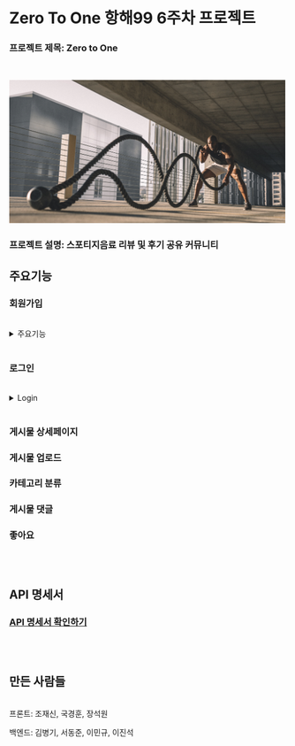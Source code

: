 # Zero To One 항해99 6주차 프로젝트

### 프로젝트 제목: Zero to One

<br/>

<a href="https://cho-yong-nam-artist.netlify.app"><img src="./src/images/bg.png" alt="SSAFY MATE" width="500px"  /></a>

### 프로젝트 설명: 스포티지음료 리뷰 및 후기 공유 커뮤니티

## 주요기능

### 회원가입

<br/>
<details>
<summary>주요기능</summary>
<div markdown="1">

- 아이디, 비번 form validation적용
- 아이디 중복방지 확인버튼 구현

</div>
</details>

<br/>

### 로그인

<br/>

<details>
<summary>Login</summary>
<div markdown="1">

- 아이디 비번 입력 시 form validation적용
- jwt 토큰 방식, local storage에 저장
- PrivateRouter를 통해 미 로그인시 개인정보가 들어있는 페이지 열람 방지 기능 적용

</div>
</details>

<br/>

### 게시물 상세페이지

### 게시물 업로드

### 카테고리 분류

### 게시물 댓글

### 좋아요

<br/>
<br/>

## API 명세서

<a href=""><h3>API 명세서 확인하기</h3></a>

<br/>
<br/>

## 만든 사람들

<br/>
프론트: 조재신, 국경훈, 장석원

백엔드: 김병기, 서동준, 이민규, 이진석
